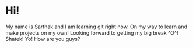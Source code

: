 # Hi!
My name is Sarthak and I am learning git right now. On my way to learn and make projects on my own! Looking forward to getting my big break ^O^!
Shatek!
Yo! How are you guys?